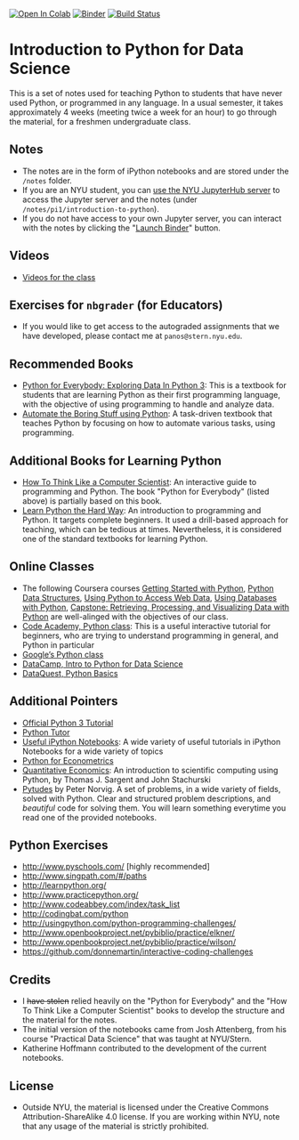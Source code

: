 [![Open In Colab](https://colab.research.google.com/assets/colab-badge.svg)](https://colab.research.google.com/github/ipeirotis/introduction-to-python/master/notes/)
[![Binder](https://mybinder.org/badge_logo.svg)](https://mybinder.org/v2/gh/ipeirotis/introduction-to-python/master)
[![Build Status](https://travis-ci.com/ipeirotis/introduction-to-python.svg?branch=master)](https://travis-ci.org/ipeirotis/introduction-to-python)


# Introduction to Python for Data Science

This is a set of notes used for teaching Python to students that have never used Python, or programmed in any language. In a usual semester, it takes approximately 4 weeks (meeting twice a week for an hour) to go through the material, for a freshmen undergraduate class. 

## Notes

* The notes are in the form of iPython notebooks and are stored under the `/notes` folder.
* If you are an NYU student, you can [use the NYU JupyterHub server](https://jupyterhub.stern.nyu.edu/) to access the Jupyter server and the notes (under `/notes/pi1/introduction-to-python`).
* If you do not have access to your own Jupyter server, you can interact with the notes by clicking the "[Launch Binder](https://mybinder.org/v2/gh/ipeirotis/introduction-to-python/master)" button. 


## Videos

* [Videos for the class](https://www.youtube.com/playlist?list=PLqAPn_b_yx0TBDqe5-AMSed6sYzMj9qkN)

## Exercises for `nbgrader` (for Educators)

* If you would like to get access to the autograded assignments that we have developed, please contact me at `panos@stern.nyu.edu`.


## Recommended Books

* [Python for Everybody: Exploring Data In Python 3](https://www.py4e.com/book): This is a textbook for students that are learning Python as their first programming language, with the objective of using programming to handle and analyze data. 
* [Automate the Boring Stuff using Python](https://automatetheboringstuff.com): A task-driven textbook that teaches Python by focusing on how to automate various tasks, using programming.


## Additional Books for Learning Python

* [How To Think Like a Computer Scientist](http://interactivepython.org/runestone/static/thinkcspy/toc.html#t-o-c): An interactive guide to programming and Python. The book "Python for Everybody" (listed above) is partially based on this book.
* [Learn Python the Hard Way](https://learnpythonthehardway.org/python3/): An introduction to programming and Python. It targets complete beginners. It used a drill-based approach for teaching, which can be tedious at times. Nevertheless, it is considered one of the standard textbooks for learning Python.

## Online Classes

* The following Coursera courses [Getting Started with Python](https://www.coursera.org/learn/python), [Python Data Structures](https://www.coursera.org/learn/python-data), [Using Python to Access Web Data](https://www.coursera.org/learn/python-network-data), [Using Databases with Python](https://www.coursera.org/learn/python-databases), [Capstone: Retrieving, Processing, and Visualizing Data with Python](https://www.coursera.org/learn/python-capstone) are well-alinged with the objectives of our class. 
* [Code Academy, Python class](https://www.codecademy.com/learn/python): This is a useful interactive tutorial for beginners, who are trying to understand programming in general, and Python in particular
* [Google’s Python class](https://developers.google.com/edu/python/)
* [DataCamp, Intro to Python for Data Science](https://campus.datacamp.com/courses/intro-to-python-for-data-science/chapter-1-python-basics?ex=1)
* [DataQuest, Python Basics](https://www.dataquest.io/mission/1/python-basics)

## Additional Pointers

* [Official Python 3 Tutorial](https://docs.python.org/3/tutorial/index.html)
* [Python Tutor](http://www.pythontutor.com/)
* [Useful iPython Notebooks](https://github.com/ipython/ipython/wiki/A-gallery-of-interesting-IPython-Notebooks): A wide variety of useful tutorials in iPython Notebooks for a wide variety of topics
* [Python for Econometrics](https://www.kevinsheppard.com/Python_for_Econometrics)
* [Quantitative Economics](http://quant-econ.net/py/): An introduction to scientific computing using Python, by Thomas J. Sargent and John Stachurski
* [Pytudes](https://github.com/norvig/pytudes) by Peter Norvig. A set of problems, in a wide variety of fields, solved with Python. Clear and structured problem descriptions, and _beautiful_ code for solving them. You will learn something everytime you read one of the provided notebooks.

## Python Exercises

* http://www.pyschools.com/ [highly recommended]
* http://www.singpath.com/#/paths
* http://learnpython.org/
* http://www.practicepython.org/
* http://www.codeabbey.com/index/task_list
* http://codingbat.com/python
* http://usingpython.com/python-programming-challenges/
* http://www.openbookproject.net/pybiblio/practice/elkner/
* http://www.openbookproject.net/pybiblio/practice/wilson/
* https://github.com/donnemartin/interactive-coding-challenges

## Credits

* I ~~have stolen~~ relied heavily on the "Python for Everybody" and the "How To Think Like a Computer Scientist" books to develop the structure and the material for the notes. 
* The initial version of the notebooks came from Josh Attenberg, from his course "Practical Data Science" that was taught at NYU/Stern.
* Katherine Hoffmann contributed to the development of the current notebooks.

## License

* Outside NYU, the material is licensed under the Creative Commons Attribution-ShareAlike 4.0 license. If you are working within NYU, note that any usage of the material is strictly prohibited.
